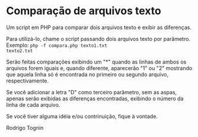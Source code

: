 # Comparação de arquivos texto

Um script em PHP para comparar dois arquivos texto e exibir as diferenças.

Para utilizá-lo, chame o script passando dois arquivos texto por parâmetro.
Exemplo: <code>php -f compara.php texto1.txt texto2.txt</code>

Serão feitas comparações exibindo um "*" quando as linhas de ambos os arquivos forem iguais e, quando diferente, aparecerão "1" ou "2" mostrando que 
aquela linha só é encontrada no primeiro ou segundo arquivo, respectivamente.

Se você adicionar a letra "D" como terceiro parâmetro, sem as aspas, apenas serão exibidas as diferenças encontradas, exibindo o número da linha 
de cada arquivo.

Se você tiver alguma idéia e/ou contrinuição, fique à vontade.

Rodrigo Tognin
